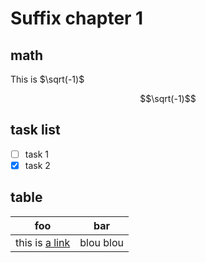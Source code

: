 
# Suffix chapter 1

## math

This is $\sqrt(-1)$

$$\sqrt(-1)$$

## task list

- [ ] task 1
- [x] task 2

## table

| foo | bar |
|-----|-----|
| this is [a link](page1.md) | blou blou |

